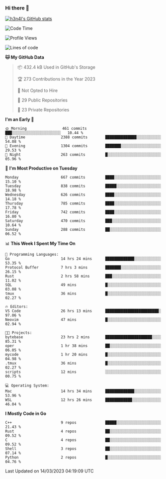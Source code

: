 ### Hi there 👋

[![h3n4l's GitHub stats](https://github-readme-stats.vercel.app/api?username=h3n4l&count_private=true&show_icons=true&theme=radical)](https://github.com/h3n4l/github-readme-stats)

<!--START_SECTION:waka-->
![Code Time](http://img.shields.io/badge/Code%20Time-1%2C036%20hrs%2033%20mins-blue)

![Profile Views](http://img.shields.io/badge/Profile%20Views-1-blue)

![Lines of code](https://img.shields.io/badge/From%20Hello%20World%20I%27ve%20Written-2.7%20million%20lines%20of%20code-blue)

**🐱 My GitHub Data** 

> 📦 432.4 kB Used in GitHub's Storage 
 > 
> 🏆 273 Contributions in the Year 2023
 > 
> 🚫 Not Opted to Hire
 > 
> 📜 29 Public Repositories 
 > 
> 🔑 23 Private Repositories 
 > 
**I'm an Early 🐤** 

```text
🌞 Morning                461 commits         ███░░░░░░░░░░░░░░░░░░░░░░   10.44 % 
🌆 Daytime                2388 commits        ██████████████░░░░░░░░░░░   54.08 % 
🌃 Evening                1304 commits        ███████░░░░░░░░░░░░░░░░░░   29.53 % 
🌙 Night                  263 commits         █░░░░░░░░░░░░░░░░░░░░░░░░   05.96 % 
```
📅 **I'm Most Productive on Tuesday** 

```text
Monday                   667 commits         ████░░░░░░░░░░░░░░░░░░░░░   15.10 % 
Tuesday                  838 commits         █████░░░░░░░░░░░░░░░░░░░░   18.98 % 
Wednesday                626 commits         ████░░░░░░░░░░░░░░░░░░░░░   14.18 % 
Thursday                 785 commits         ████░░░░░░░░░░░░░░░░░░░░░   17.78 % 
Friday                   742 commits         ████░░░░░░░░░░░░░░░░░░░░░   16.80 % 
Saturday                 470 commits         ███░░░░░░░░░░░░░░░░░░░░░░   10.64 % 
Sunday                   288 commits         ██░░░░░░░░░░░░░░░░░░░░░░░   06.52 % 
```


📊 **This Week I Spent My Time On** 

```text
💬 Programming Languages: 
Go                       14 hrs 24 mins      █████████████░░░░░░░░░░░░   53.35 % 
Protocol Buffer          7 hrs 3 mins        ███████░░░░░░░░░░░░░░░░░░   26.15 % 
Rust                     2 hrs 58 mins       ███░░░░░░░░░░░░░░░░░░░░░░   11.02 % 
SQL                      49 mins             █░░░░░░░░░░░░░░░░░░░░░░░░   03.08 % 
tmux                     36 mins             █░░░░░░░░░░░░░░░░░░░░░░░░   02.27 % 

🔥 Editors: 
VS Code                  26 hrs 13 mins      ████████████████████████░   97.06 % 
Neovim                   47 mins             █░░░░░░░░░░░░░░░░░░░░░░░░   02.94 % 

🐱‍💻 Projects: 
bytebase                 23 hrs 2 mins       █████████████████████░░░░   85.31 % 
oper                     1 hr 38 mins        ██░░░░░░░░░░░░░░░░░░░░░░░   06.05 % 
mycode                   1 hr 20 mins        █░░░░░░░░░░░░░░░░░░░░░░░░   04.98 % 
.tmux                    36 mins             █░░░░░░░░░░░░░░░░░░░░░░░░   02.27 % 
scripts                  12 mins             ░░░░░░░░░░░░░░░░░░░░░░░░░   00.75 % 

💻 Operating System: 
Mac                      14 hrs 34 mins      █████████████░░░░░░░░░░░░   53.96 % 
WSL                      12 hrs 26 mins      ████████████░░░░░░░░░░░░░   46.04 % 
```

**I Mostly Code in Go** 

```text
C++                      9 repos             █████░░░░░░░░░░░░░░░░░░░░   21.43 % 
Rust                     4 repos             ██░░░░░░░░░░░░░░░░░░░░░░░   09.52 % 
C                        4 repos             ██░░░░░░░░░░░░░░░░░░░░░░░   09.52 % 
Shell                    3 repos             ██░░░░░░░░░░░░░░░░░░░░░░░   07.14 % 
Python                   2 repos             █░░░░░░░░░░░░░░░░░░░░░░░░   04.76 % 
```




 Last Updated on 14/03/2023 04:19:09 UTC
<!--END_SECTION:waka-->

